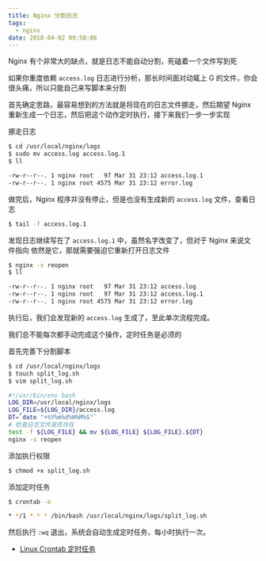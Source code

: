 ```yaml
---
title: Nginx 分割日志
tags:
  - nginx
date: 2018-04-02 09:50:08
---
```


Nginx 有个非常大的缺点，就是日志不能自动分割，死磕着一个文件写到死

<!-- more --><!-- toc -->
如果你重度依赖 `access.log` 日志进行分析，那长时间面对动辄上 G 的文件，你会很头痛，所以只能自己来写脚本来分割

首先确定思路，最容易想到的方法就是将现在的日志文件挪走，然后期望 Nginx 重新生成一个日志，然后把这个动作定时执行，接下来我们一步一步实现

挪走日志
```bash
$ cd /usr/local/nginx/logs
$ sudo mv access.log access.log.1
$ ll

-rw-r--r--. 1 nginx root   97 Mar 31 23:12 access.log.1
-rw-r--r--. 1 nginx root 4575 Mar 31 23:12 error.log
```
做完后，Nginx 程序并没有停止，但是也没有生成新的 `access.log` 文件，查看日志
```bash
$ tail -f access.log.1
```
发现日志继续写在了 `access.log.1` 中，虽然名字改变了，但对于 Nginx 来说文件指向
依然是它，那就需要强迫它重新打开日志文件
```bash
$ nginx -s reopen
$ ll

-rw-r--r--. 1 nginx root   97 Mar 31 23:12 access.log
-rw-r--r--. 1 nginx root   97 Mar 31 23:12 access.log.1
-rw-r--r--. 1 nginx root 4575 Mar 31 23:12 error.log
```
执行后，我们会发现新的 `access.log` 生成了，至此单次流程完成。

我们总不能每次都手动完成这个操作，定时任务是必须的

首先完善下分割脚本
```bash
$ cd /usr/local/nginx/logs
$ touch split_log.sh
$ vim split_log.sh

#!/usr/bin/env bash
LOG_DIR=/usr/local/nginx/logs
LOG_FILE=${LOG_DIR}/access.log
DT=`date "+%Y%m%d%H%M%S"`
# 检查日志文件是否存在
test -f ${LOG_FILE} && mv ${LOG_FILE} ${LOG_FILE}.${DT}
nginx -s reopen
```
添加执行权限
```bash
$ chmod +x split_log.sh
```
添加定时任务
```bash
$ crontab -e

* */1 * * * /bin/bash /usr/local/nginx/logs/split_log.sh
```
然后执行 `:wq` 退出，系统会自动生成定时任务，每小时执行一次。

- [Linux Crontab 定时任务](/2018/01/15/linux-crontab/)
